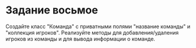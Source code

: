 # Задание восьмое

Создайте класс "Команда" с приватными полями "название команды" и "коллекция игроков". Реализуйте методы для добавления/удаления игроков из команды и для вывода информации о команде.
